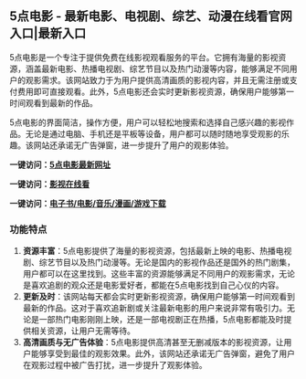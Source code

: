 
<h2>5点电影 - 最新电影、电视剧、综艺、动漫在线看官网入口|最新入口</h2>
5点电影是一个专注于提供免费在线影视观看服务的平台。它拥有海量的影视资源，涵盖最新电影、热播电视剧、综艺节目以及热门动漫等内容，能够满足不同用户的观影需求。该网站致力于为用户提供高清画质的影视内容，并且无需注册或支付费用即可直接观看。此外，5点电影还会实时更新影视资源，确保用户能够第一时间观看到最新的作品。

5点电影的界面简洁，操作方便，用户可以轻松地搜索和选择自己感兴趣的影视作品。无论是通过电脑、手机还是平板等设备，用户都可以随时随地享受观影的乐趣。该网站还承诺无广告弹窗，进一步提升了用户的观影体验。

<p><strong>一键访问：</strong><a href="https://www.rymdh.com/sites/17007.html" target="_blank" ><strong>5点电影最新网址</strong></a></p>
<p><strong>一键访问：</strong><a href="https://www.rymdh.com/favorites/yingshi" target="_blank" ><strong>影视在线看</strong></a></p>
<p><strong>一键访问：</strong><a href="https://wangpanziyuan.pages.dev/" target="_blank" ><strong>电子书/电影/音乐/漫画/游戏下载</strong></a></p>

### 功能特点
1. **资源丰富**：5点电影提供了海量的影视资源，包括最新上映的电影、热播电视剧、综艺节目以及热门动漫等。无论是国内的影视作品还是国外的热门剧集，用户都可以在这里找到。这些丰富的资源能够满足不同用户的观影需求，无论是喜欢追剧的观众还是电影爱好者，都能在5点电影找到自己心仪的内容。
2. **更新及时**：该网站每天都会实时更新影视资源，确保用户能够第一时间观看到最新的作品。这对于喜欢追新剧或关注最新电影的用户来说非常有吸引力。无论是一部热门电影刚刚上映，还是一部电视剧正在热播，5点电影都能及时提供相关资源，让用户无需等待。
3. **高清画质与无广告体验**：5点电影提供高清甚至无删减版本的影视资源，让用户能够享受到最佳的观影效果。此外，该网站还承诺无广告弹窗，避免了用户在观影过程中被广告打扰，进一步提升了观影体验。


